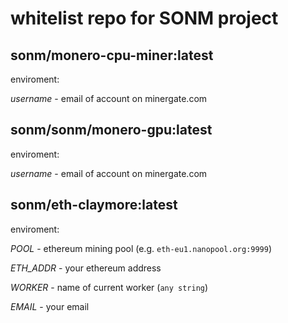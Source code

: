 # whitelist repo for SONM project

## sonm/monero-cpu-miner:latest

enviroment:

*username* - email of account on minergate.com

## sonm/sonm/monero-gpu:latest

enviroment:

*username* - email of account on minergate.com


## sonm/eth-claymore:latest

enviroment:

*POOL* - ethereum mining pool (e.g. `eth-eu1.nanopool.org:9999`)

*ETH_ADDR* - your ethereum address

*WORKER* - name of current worker (`any string`)

*EMAIL* - your email
